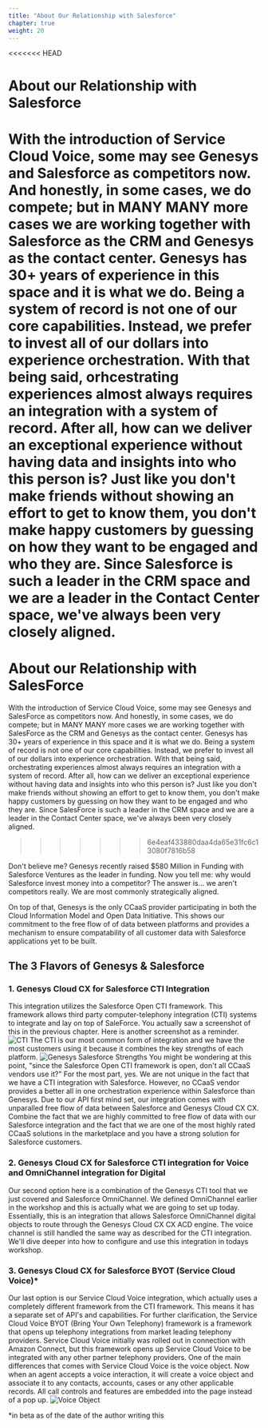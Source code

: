```yaml
---
title: "About Our Relationship with Salesforce"
chapter: true
weight: 20
---
```


<<<<<<< HEAD
# About our Relationship with Salesforce
With the introduction of Service Cloud Voice, some may see Genesys and Salesforce as competitors now. And honestly, in some cases, we do compete; but in MANY MANY more cases we are working together with Salesforce as the CRM and Genesys as the contact center. Genesys has 30+ years of experience in this space and it is what we do. Being a system of record is not one of our core capabilities. Instead, we prefer to invest all of our dollars into experience orchestration. With that being said, orhcestrating experiences almost always requires an integration with a system of record. After all, how can we deliver an exceptional experience without having data and insights into who this person is? Just like you don't make friends without showing an effort to get to know them, you don't make happy customers by guessing on how they want to be engaged and who they are. Since Salesforce is such a leader in the CRM space and we are a leader in the Contact Center space, we've always been very closely aligned. 
=======
# About our Relationship with SalesForce
With the introduction of Service Cloud Voice, some may see Genesys and SalesForce as competitors now. And honestly, in some cases, we do compete; but in MANY MANY more cases we are working together with SalesForce as the CRM and Genesys as the contact center. Genesys has 30+ years of experience in this space and it is what we do. Being a system of record is not one of our core capabilities. Instead, we prefer to invest all of our dollars into experience orchestration. With that being said, orchestrating experiences almost always requires an integration with a system of record. After all, how can we deliver an exceptional experience without having data and insights into who this person is? Just like you don't make friends without showing an effort to get to know them, you don't make happy customers by guessing on how they want to be engaged and who they are. Since SalesForce is such a leader in the CRM space and we are a leader in the Contact Center space, we've always been very closely aligned. 
>>>>>>> 6e4eaf433880daa4da65e31fc6c13080f7816b58

Don't believe me? Genesys recently raised $580 Million in Funding with Salesforce Ventures as the leader in funding. Now you tell me: why would Salesforce invest money into a competitor? The answer is... we aren't competitors really. We are most commonly strategically aligned. 

On top of that, Genesys is the only CCaaS provider participating in both the Cloud Information Model and Open Data Initiative. This shows our commitment to the free flow of of data between platforms and provides a mechanism to ensure compatability of all customer data with Salesforce applications yet to be built.

## The 3 Flavors of Genesys & Salesforce
### 1. Genesys Cloud CX for Salesforce CTI Integration

This integration utilizes the Salesforce Open CTI framework. This framework allows third party computer-telephony integration (CTI) systems to integrate and lay on top of SaleForce. You actually saw a screenshot of this in the previous chapter. Here is another screenshot as a reminder.
![CTI](/images/CTI.jpg)
The CTI is our most common form of integration and we have the most customers using it because it combines the key strengths of each platform. 
![Genesys Salesforce Strengths](/images/genesysSalesforceStrengths.jpg)
You might be wondering at this point, "since the Salesforce Open CTI framework is open, don't all CCaaS vendors use it?" For the most part, yes. We are not unique in the fact that we have a CTI integration with Salesforce. However, no CCaaS vendor provides a better all in one orchestration experience within Salesforce than Genesys. Due to our API first mind set, our integration comes with unparalled free flow of data between Salesforce and Genesys Cloud CX CX. Combine the fact that we are highly committed to free flow of data with our Salesforce integration and the fact that we are one of the most highly rated CCaaS solutions in the marketplace and you have a strong solution for Salesforce customers.

### 2. Genesys Cloud CX for Salesforce CTI integration for Voice and OmniChannel integration for Digital
Our second option here is a combination of the Genesys CTI tool that we just covered and Salesforce OmniChannel. We defined OmniChannel earlier in the workshop and this is actually what we are going to set up today. Essentially, this is an integration that allows Salesforce OmniChannel digital objects to route through the Genesys Cloud CX CX ACD engine. The voice channel is still handled the same way as described for the CTI integration. We'll dive deeper into how to configure and use this integration in todays workshop. 

### 3. Genesys Cloud CX for Salesforce BYOT (Service Cloud Voice)*
Our last option is our Service Cloud Voice integration, which actually uses a completely different framework from the CTI framework. This means it has a separate set of API's and capabilities. For further clarification, the Service Cloud Voice BYOT (Bring Your Own Telephony) framework is a framework that opens up telephony integrations from market leading telephony providers. Service Cloud Voice initially was rolled out in connection with Amazon Connect, but this framework opens up Service Cloud Voice to be integrated with any other partner telephony providers. One of the main differences that comes with Service Cloud Voice is the voice object. Now when an agent accepts a voice interaction, it will create a voice object and associate it to any contacts, accounts, cases or any other applicable records. All call controls and features are embedded into the page instead of a pop up.
![Voice Object](/images/voiceObject2.jpg)

*in beta as of the date of the author writing this
